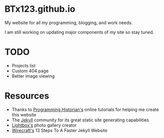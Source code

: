 # BTx123.github.io
My website for all my programming, blogging, and work needs.

I am still working on updating major components of my site so stay tuned.

# TODO
* Projects list
* Custom 404 page
* Better image viewing

# Resources
* Thanks to [Programming Historian's](http://programminghistorian.org/lessons/building-static-sites-with-jekyll-github-pages) online tutorials for helping me create this website
* The [Jekyll](https://jekyllrb.com) community for its great static site generating capabilities
* [Lightbox's](http://lokeshdhakar.com/projects/lightbox2/) photo gallery creator
* [Wirecraft's](https://wiredcraft.com/blog/make-jekyll-fast/) 13 Steps To A Faster Jekyll Website
